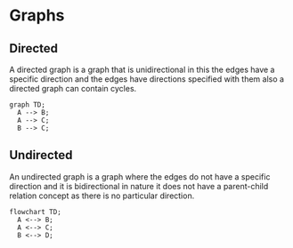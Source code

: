 # Graphs

## Directed

A directed graph is a graph that is unidirectional in this the edges have a specific direction and the edges have directions specified with them also a directed graph can contain cycles.

```mermaid
graph TD;
  A --> B;
  A --> C;
  B --> C;
```

## Undirected

An undirected graph is a graph where the edges do not have a specific direction and it is bidirectional in nature it does not have a parent-child relation concept as there is no particular direction.

```mermaid
flowchart TD;
  A <--> B;
  A <--> C;
  B <--> D;
```
